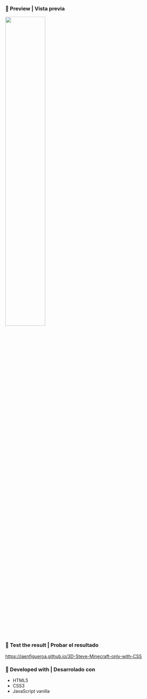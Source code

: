 ### 📌 Preview | Vista previa

<div >
  <!-- <img src="./preview2.gif" align="center" style="width: 50%" /> -->
  <img src="./preview3.gif" align="center" style="width: 50%" />
</div>

### 📌 Test the result | Probar el resultado

https://jaenfigueroa.github.io/3D-Steve-Minecraft-only-with-CSS

### 📌 Developed with | Desarrolado con

- HTML5
- CSS3
- JavaScript vanilla
